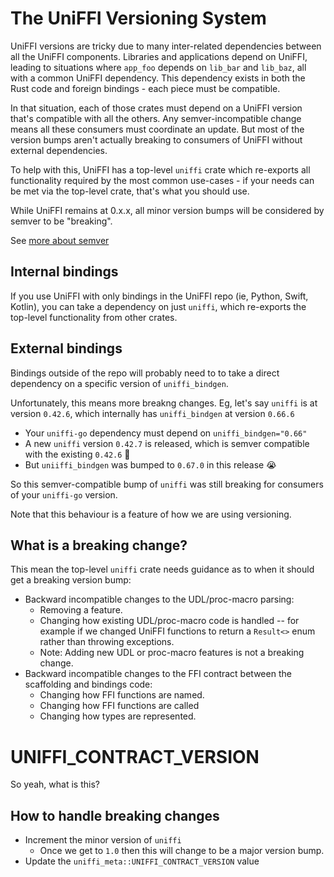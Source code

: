 # The UniFFI Versioning System

UniFFI versions are tricky due to many inter-related dependencies between all the UniFFI components.
Libraries and applications depend on UniFFI, leading to situations where `app_foo` depends on `lib_bar` and `lib_baz`,
all with a common UniFFI dependency. This dependency exists in both the Rust code and foreign bindings - each piece must be compatible.

In that situation, each of those crates must depend on a UniFFI version that's compatible with all the others.
Any semver-incompatible change means all these consumers must coordinate an update.
But most of the version bumps aren't actually breaking to consumers of UniFFI without external dependencies.

To help with this, UniFFI has a top-level `uniffi` crate which re-exports all functionality
required by the most common use-cases - if your needs can be met via the top-level crate, that's
what you should use.

While UniFFI remains at 0.x.x, all minor version bumps will be considered by semver to be "breaking".

See [more about semver](https://doc.rust-lang.org/cargo/reference/resolver.html#semver-compatibility)

## Internal bindings

If you use UniFFI with only bindings in the UniFFI repo (ie, Python, Swift, Kotlin), you can take a dependency
on just `uniffi`, which re-exports the top-level functionality from other crates.

## External bindings

Bindings outside of the repo will probably need to to take a direct dependency on
a specific version of `uniffi_bindgen`.

Unfortunately, this means more breakng changes. Eg, let's say `uniffi` is at version `0.42.6`, which internally has `uniffi_bindgen` at version `0.66.6`
* Your `uniffi-go` dependency must depend on `uniffi_bindgen="0.66"`
* A new `uniffi` version `0.42.7` is released, which is semver compatible with the existing `0.42.6` :tada:
* But `uniiffi_bindgen` was bumped to `0.67.0` in this release :sob:

So this semver-compatible bump of `uniffi` was still breaking for consumers of your `uniffi-go` version.

Note that this behaviour is a feature of how we are using versioning.

## What is a breaking change?

This mean the top-level `uniffi` crate needs guidance as to when it should get a breaking version bump:

* Backward incompatible changes to the UDL/proc-macro parsing:
  * Removing a feature.
  * Changing how existing UDL/proc-macro code is handled -- for example if we changed UniFFI functions to return a `Result<>` enum rather than throwing exceptions.
  * Note: Adding new UDL or proc-macro features is not a breaking change.
* Backward incompatible changes to the FFI contract between the scaffolding and bindings code:
  * Changing how FFI functions are named.
  * Changing how FFI functions are called
  * Changing how types are represented.

# UNIFFI_CONTRACT_VERSION

So yeah, what is this?

## How to handle breaking changes

* Increment the minor version of `uniffi`
  * Once we get to `1.0` then this will change to be a major version bump.
* Update the `uniffi_meta::UNIFFI_CONTRACT_VERSION` value
